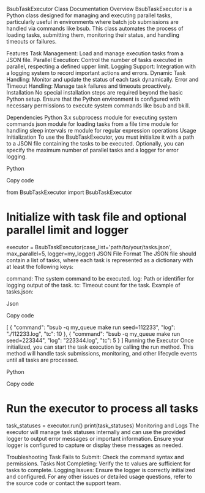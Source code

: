 BsubTaskExecutor Class Documentation
Overview
BsubTaskExecutor is a Python class designed for managing and executing parallel tasks, particularly useful in environments where batch job submissions are handled via commands like bsub. This class automates the process of loading tasks, submitting them, monitoring their status, and handling timeouts or failures.

Features
Task Management: Load and manage execution tasks from a JSON file.
Parallel Execution: Control the number of tasks executed in parallel, respecting a defined upper limit.
Logging Support: Integration with a logging system to record important actions and errors.
Dynamic Task Handling: Monitor and update the status of each task dynamically.
Error and Timeout Handling: Manage task failures and timeouts proactively.
Installation
No special installation steps are required beyond the basic Python setup. Ensure that the Python environment is configured with necessary permissions to execute system commands like bsub and bkill.

Dependencies
Python 3.x
subprocess module for executing system commands
json module for loading tasks from a file
time module for handling sleep intervals
re module for regular expression operations
Usage
Initialization
To use the BsubTaskExecutor, you must initialize it with a path to a JSON file containing the tasks to be executed. Optionally, you can specify the maximum number of parallel tasks and a logger for error logging.

Python

    

        
      
Copy code

    

  from BsubTaskExecutor import BsubTaskExecutor

# Initialize with task file and optional parallel limit and logger
executor = BsubTaskExecutor(case_list='path/to/your/tasks.json', max_parallel=5, logger=my_logger)
JSON File Format
The JSON file should contain a list of tasks, where each task is represented as a dictionary with at least the following keys:

command: The system command to be executed.
log: Path or identifier for logging output of the task.
tc: Timeout count for the task.
Example of tasks.json:

Json

    

        
      
Copy code

    

  [
    {
        "command": "bsub -q my_queue make run seed=112233",
        "log": "./112233.log",
        "tc": 10
    },
    {
        "command": "bsub -q my_queue make run seed=223344",
        "log": "223344.log",
        "tc": 5
    }
]
Running the Executor
Once initialized, you can start the task execution by calling the run method. This method will handle task submissions, monitoring, and other lifecycle events until all tasks are processed.

Python

    

        
      
Copy code

    

  # Run the executor to process all tasks
task_statuses = executor.run()
print(task_statuses)
Monitoring and Logs
The executor will manage task statuses internally and can use the provided logger to output error messages or important information. Ensure your logger is configured to capture or display these messages as needed.

Troubleshooting
Task Fails to Submit: Check the command syntax and permissions.
Tasks Not Completing: Verify the tc values are sufficient for tasks to complete.
Logging Issues: Ensure the logger is correctly initialized and configured.
For any other issues or detailed usage questions, refer to the source code or contact the support team.
